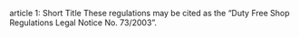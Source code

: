 article 1: Short Title
These regulations may be cited as the “Duty Free Shop Regulations Legal Notice No. 73&#x2F;2003”.
<ul>
</ul>